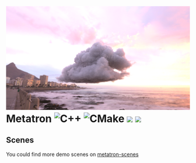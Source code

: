 ![disney-cloud](https://github.com/tsssni/metatron-scenes/raw/master/disney-cloud/disney-cloud.png)
Metatron
![C++](https://img.shields.io/badge/C%2B%2B-00599C?style=flat&logo=c%2B%2B&logoColor=white)
![CMake](https://img.shields.io/badge/CMake-%23008FBA.svg?style=flat&logo=cmake&logoColor=white)
[<img src="https://builtwithnix.org/badge.svg" height="20">](https://builtwithnix.org)
[<img src="https://img.shields.io/endpoint.svg?url=https%3A%2F%2Fgarnix.io%2Fapi%2Fbadges%2Ftsssni%2Fmetatron%3Fbranch%3Dmaster" height="18">](https://garnix.io/repo/tsssni/metatron)
========

## Scenes

You could find more demo scenes on [metatron-scenes](https://github.com/tsssni/metatron-scenes)
